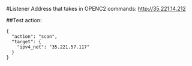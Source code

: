 #Listener Address that takes in OPENC2 commands:
http://35.221.14.212

##Test action:
```
{
  "action": "scan",
  "target": {
    "ipv4_net": "35.221.57.117"
  }
}
```
